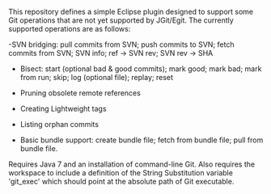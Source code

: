 This repository defines a simple Eclipse plugin designed to support
some Git operations that are not yet supported by JGit/Egit.
The currently supported operations are as follows:

-SVN bridging: pull commits from SVN; push commits to SVN; fetch commits from SVN; SVN info; ref -> SVN rev; SVN rev -> SHA

- Bisect: start (optional bad & good commits); mark good; mark bad; mark from run; skip; log (optional file); replay; reset

- Pruning obsolete remote references

- Creating Lightweight tags

- Listing orphan commits

- Basic bundle support: create bundle file; fetch from bundle file; pull from bundle file.

Requires Java 7 and an installation of command-line Git.
Also requires the workspace to include a definition of the String Substitution variable 'git_exec'
which should point at the absolute path of Git executable. 
